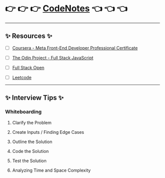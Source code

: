 # 👉 👉 👉 [CodeNotes](https://curious-yu.github.io/code-to-learn/) 👈 👈 👈

***

## ✨ Resources ✨

- [ ] [Coursera - Meta Front-End Developer Professional Certificate](https://www.coursera.org/professional-certificates/meta-front-end-developer?utm_source=gg&utm_medium=sem&utm_campaign=B2C_NAMER_meta-front-end-developer_meta_FTCOF_professional-certificates_facebook-meta-country-US-country-CA&utm_content=B2C&campaignid=17619184706&adgroupid=155368542681&device=c&keyword=&matchtype=&network=g&devicemodel=&adpostion=&creativeid=667209512086&hide_mobile_promo&gclid=EAIaIQobChMI99XOwZfxgAMVsEh_AB1zRw0cEAAYASAAEgJGhvD_BwE)

- [ ] [The Odin Project - Full Stack JavaScript](https://www.theodinproject.com/paths)

- [ ] [Full Stack Open](https://fullstackopen.com/en/)

- [ ] [Leetcode](https://leetcode.com)




***


## ✨ Interview Tips ✨

### Whiteboarding

1. Clarify the Problem

2. Create Inputs / Finding Edge Cases

3. Outline the Solution

4. Code the Solution

5. Test the Solution

6. Analyzing Time and Space Complexity
